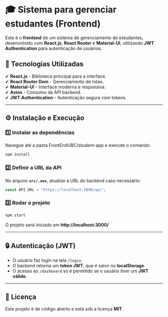 
# 🎓 Sistema para gerenciar estudantes (Frontend)  

Este é o **frontend** de um sistema de gerenciamento de estudantes, desenvolvido com **React.js**, **React Router** e **Material-UI**, utilizando **JWT Authentication** para autenticação de usuários.  

## 🚀 Tecnologias Utilizadas  

✔ **React.js** - Biblioteca principal para a interface.  
✔ **React Router Dom** - Gerenciamento de rotas.  
✔ **Material-UI** - Interface moderna e responsiva.  
✔ **Axios** - Consumo da API backend.  
✔ **JWT Authentication** - Autenticação segura com tokens.  

---

## ⚙️ **Instalação e Execução**  

### 1️⃣ Instalar as dependências  
Navegue até a pasta FrontEndUBC/student-app e execute o comando:
```bash
npm install
```

### 2️⃣ Definir a URL da API  
No arquivo **`src/.env`**, atualize a URL do backend caso necessário:  
```javascript
const API_URL = "https://localhost:7090/api";
```

### 3️⃣ Rodar o projeto  
```bash
npm start
```
O projeto será iniciado em **http://localhost:3000/**  

---

## 🔒 **Autenticação (JWT)**
- O usuário faz login na tela `/login`.  
- O backend retorna um **token JWT**, que é salvo no **localStorage**.  
- O acesso ao `/dashboard` só é permitido se o usuário tiver um **JWT válido**.  

---

## 📜 **Licença**
Este projeto é de código aberto e está sob a licença **MIT**.
